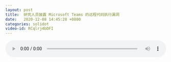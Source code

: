 ```yaml
---
layout: post
title:  研究人员披露 Microsoft Teams 的远程代码执行漏洞
date:   2020-12-08 14:45:28 +0800
categories: solidot
video-id: RCqlrj4bDFI
---
```


<audio src="/assets/5475841f7df0288f09d200e0ba7f1bca.mp3" style="width: 100%;" controls></audio>

